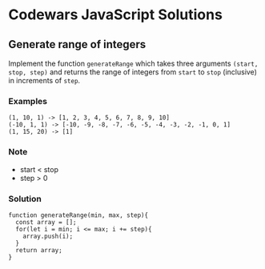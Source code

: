 # Codewars JavaScript Solutions

## Generate range of integers

Implement the function `generateRange` which takes three arguments `(start, stop, step)` and returns the range of integers from `start` to `stop` (inclusive) in increments of `step`.

### Examples

```
(1, 10, 1) -> [1, 2, 3, 4, 5, 6, 7, 8, 9, 10]
(-10, 1, 1) -> [-10, -9, -8, -7, -6, -5, -4, -3, -2, -1, 0, 1]
(1, 15, 20) -> [1]
```

### Note

- start < stop
- step > 0

### Solution

```
function generateRange(min, max, step){
  const array = [];
  for(let i = min; i <= max; i += step){
    array.push(i);
  }
  return array;
}
```
